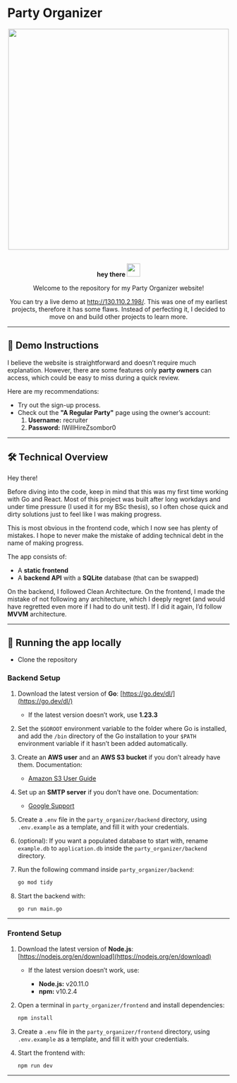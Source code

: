 # Party Organizer

<div id="header" align="center">
  <img src="https://user-images.githubusercontent.com/74038190/212750147-854a394f-fee9-4080-9770-78a4b7ece53f.gif" width="500">
<br><br><p>
  <strong>
    hey there
    <img src="https://media.giphy.com/media/hvRJCLFzcasrR4ia7z/giphy.gif" width="30px"/>
  </strong>
  <p/>
  <p>Welcome to the repository for my Party Organizer website!</p>
  <p>You can try a live demo at <a href="http://130.110.2.198/">http://130.110.2.198/</a>. This was one of my earliest projects, therefore it has some flaws. Instead of perfecting it, I decided to move on and build other projects to learn more.</p>
</div>

---

## 📖 Demo Instructions

I believe the website is straightforward and doesn’t require much explanation. However, there are some features only **party owners** can access, which could be easy to miss during a quick review.

Here are my recommendations:
- Try out the sign-up process.
- Check out the **"A Regular Party"** page using the owner’s account:
    1. **Username:** recruiter
    2. **Password:** IWillHireZsombor0

---

## 🛠️ Technical Overview

Hey there!

Before diving into the code, keep in mind that this was my first time working with Go and React. Most of this project was built after long workdays and under time pressure (I used it for my BSc thesis), so I often chose quick and dirty solutions just to feel like I was making progress.

This is most obvious in the frontend code, which I now see has plenty of mistakes. I hope to never make the mistake of adding technical debt in the name of making progress.

The app consists of:
- A **static frontend**
- A **backend API** with a **SQLite** database (that can be swapped)

On the backend, I followed Clean Architecture. 
On the frontend, I made the mistake of not following any architecture, which I deeply regret (and would have regretted even more if I had to do unit test). If I did it again, I’d follow **MVVM** architecture.

---

## 🚀 Running the app locally

- Clone the repository

### Backend Setup

1. Download the latest version of **Go**: [https://go.dev/dl/](https://go.dev/dl/)
   * If the latest version doesn’t work, use **1.23.3**
2. Set the `$GOROOT` environment variable to the folder where Go is installed, and add the `/bin` directory of the Go installation to your `$PATH` environment variable if it hasn’t been added automatically.
3. Create an **AWS user** and an **AWS S3 bucket** if you don’t already have them. Documentation:

    * [Amazon S3 User Guide](https://docs.aws.amazon.com/AmazonS3)
4. Set up an **SMTP server** if you don’t have one. Documentation:

    * [Google Support](https://support.google.com)
5. Create a `.env` file in the `party_organizer/backend` directory, using `.env.example` as a template, and fill it with your credentials.

6. (optional): If you want a populated database to start with, rename `example.db` to `application.db` inside the `party_organizer/backend` directory.

7. Run the following command inside `party_organizer/backend`:

   ```bash
   go mod tidy
   ```
8. Start the backend with:

   ```bash
   go run main.go
   ```

---

### Frontend Setup

1. Download the latest version of **Node.js**: [https://nodejs.org/en/download](https://nodejs.org/en/download)

    * If the latest version doesn’t work, use:

        * **Node.js:** v20.11.0
        * **npm:** v10.2.4
2. Open a terminal in `party_organizer/frontend` and install dependencies:

   ```bash
   npm install
   ```
3. Create a `.env` file in the `party_organizer/frontend` directory, using `.env.example` as a template, and fill it with your credentials.

4. Start the frontend with:

   ```bash
   npm run dev
   ```

---